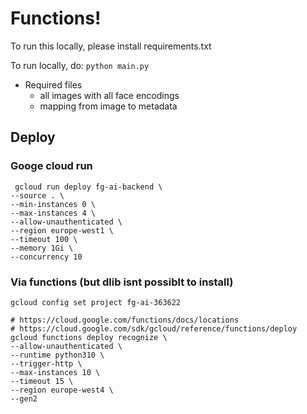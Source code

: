 # Functions!

To run this locally, please install requirements.txt

To run locally, do:
`python main.py`

- Required files
  - all images with all face encodings
  - mapping from image to metadata

## Deploy

### Googe cloud run

```
 gcloud run deploy fg-ai-backend \
--source . \
--min-instances 0 \
--max-instances 4 \
--allow-unauthenticated \
--region europe-west1 \
--timeout 100 \
--memory 1Gi \
--concurrency 10
```

### Via functions (but dlib isnt possiblt to install)

```
gcloud config set project fg-ai-363622

# https://cloud.google.com/functions/docs/locations
# https://cloud.google.com/sdk/gcloud/reference/functions/deploy
gcloud functions deploy recognize \
--allow-unauthenticated \
--runtime python310 \
--trigger-http \
--max-instances 10 \
--timeout 15 \
--region europe-west4 \
--gen2
```
